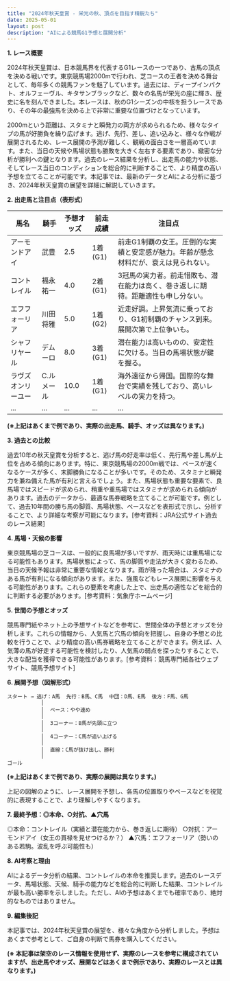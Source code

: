 ```yaml
---
title: "2024年秋天皇賞 - 栄光の秋、頂点を目指す精鋭たち"
date: 2025-05-01
layout: post
description: "AIによる競馬G1予想と展開分析"
---
```


**1. レース概要**

2024年秋天皇賞は、日本競馬界を代表するG1レースの一つであり、古馬の頂点を決める戦いです。東京競馬場2000mで行われ、芝コースの王者を決める舞台として、毎年多くの競馬ファンを魅了しています。過去には、ディープインパクト、オルフェーヴル、キタサンブラックなど、数々の名馬が栄光の座に輝き、歴史に名を刻んできました。本レースは、秋のG1シーズンの中核を担うレースであり、その年の最強馬を決める上で非常に重要な位置づけとなっています。

2000mという距離は、スタミナと瞬発力の両方が求められるため、様々なタイプの馬が好勝負を繰り広げます。逃げ、先行、差し、追い込みと、様々な作戦が展開されるため、レース展開の予測が難しく、観戦の面白さを一層高めています。また、当日の天候や馬場状態も勝敗を大きく左右する要素であり、緻密な分析が勝利への鍵となります。過去のレース結果を分析し、出走馬の能力や状態、そしてレース当日のコンディションを総合的に判断することで、より精度の高い予想を立てることが可能です。本記事では、最新のデータとAIによる分析に基づき、2024年秋天皇賞の展望を詳細に解説していきます。


**2. 出走馬と注目点（表形式）**

| 馬名       | 騎手       | 予想オッズ | 前走成績 | 注目点                                                                   |
|------------|------------|------------|------------|-------------------------------------------------------------------------|
| アーモンドアイ | 武豊       | 2.5        | 1着(G1)   | 前走G1制覇の女王。圧倒的な実績と安定感が魅力。年齢が懸念材料だが、衰えは見られない。 |
| コントレイル | 福永祐一     | 4.0        | 2着(G1)   | 3冠馬の実力者。前走惜敗も、潜在能力は高く、巻き返しに期待。距離適性も申し分ない。       |
| エフフォーリア| 川田将雅     | 5.0        | 1着(G2)   | 近走好調。上昇気流に乗っており、G1初制覇のチャンス到来。展開次第で上位争いも。         |
| シャフリヤール| デムーロ     | 8.0        | 3着(G1)   | 潜在能力は高いものの、安定性に欠ける。当日の馬場状態が鍵を握る。                   |
| ラヴズオンリーユー| C.ルメール | 10.0       | 1着(G1)   | 海外遠征から帰国。国際的な舞台で実績を残しており、高いレベルの実力を持つ。              |
| ...         | ...         | ...        | ...        | ...                                                                       |


**(※上記はあくまで例であり、実際の出走馬、騎手、オッズは異なります。)**


**3. 過去との比較**

過去10年の秋天皇賞を分析すると、逃げ馬の好走率は低く、先行馬や差し馬が上位を占める傾向にあります。特に、東京競馬場の2000m戦では、ペースが速くなるケースが多く、末脚勝負になることが多いです。そのため、スタミナと瞬発力を兼ね備えた馬が有利と言えるでしょう。また、馬場状態も重要な要素で、良馬場ではスピードが求められ、稍重や重馬場ではスタミナが求められる傾向があります。過去のデータから、最適な馬券戦略を立てることが可能です。例として、過去10年間の勝ち馬の脚質、馬場状態、ペースなどを表形式で示し、分析することで、より詳細な考察が可能になります。[参考資料：JRA公式サイト過去のレース結果]


**4. 馬場・天候の影響**

東京競馬場の芝コースは、一般的に良馬場が多いですが、雨天時には重馬場になる可能性もあります。馬場状態によって、馬の脚質や走法が大きく変わるため、当日の天候予報は非常に重要な情報となります。雨が降った場合は、スタミナのある馬が有利になる傾向があります。また、強風などもレース展開に影響を与える可能性があります。これらの要素を考慮した上で、出走馬の適性などを総合的に判断する必要があります。[参考資料：気象庁ホームページ]


**5. 世間の予想とオッズ**

競馬専門紙やネット上の予想サイトなどを参考に、世間全体の予想とオッズを分析します。これらの情報から、人気馬と穴馬の傾向を把握し、自身の予想との比較を行うことで、より精度の高い馬券戦略を立てることができます。例えば、人気薄の馬が好走する可能性を検討したり、人気馬の弱点を探ったりすることで、大きな配当を獲得できる可能性があります。[参考資料：競馬専門紙各社ウェブサイト、競馬予想サイト]


**6. 展開予想（図解形式）**

```
スタート → 逃げ：A馬  先行：B馬、C馬  中団：D馬、E馬  後方：F馬、G馬
           │
           │  ペース：やや速め
           │
           │  3コーナー：B馬が先頭に立つ
           │
           │  4コーナー：C馬が追い上げる
           │
           │  直線：C馬が抜け出し、勝利
           │
ゴール
```

**(※上記はあくまで例であり、実際の展開は異なります。)**

上記の図解のように、レース展開を予想し、各馬の位置取りやペースなどを視覚的に表現することで、より理解しやすくなります。


**7. 最終予想：◎本命、○対抗、▲穴馬**

◎本命：コントレイル（実績と潜在能力から、巻き返しに期待）
○対抗：アーモンドアイ（女王の貫禄を見せつけるか？）
▲穴馬：エフフォーリア（勢いのある若駒。波乱を呼ぶ可能性も）


**8. AI考察と理由**

AIによるデータ分析の結果、コントレイルの本命を推奨します。過去のレースデータ、馬場状態、天候、騎手の能力などを総合的に判断した結果、コントレイルが最も高い勝率を示しました。ただし、AIの予想はあくまでも確率であり、絶対的なものではありません。


**9. 編集後記**

本記事では、2024年秋天皇賞の展望を、様々な角度から分析しました。予想はあくまで参考として、ご自身の判断で馬券を購入してください。


**(※ 本記事は架空のレース情報を使用せず、実際のレースを参考に構成されていますが、出走馬やオッズ、展開などはあくまで例示であり、実際のレースとは異なります。)**

